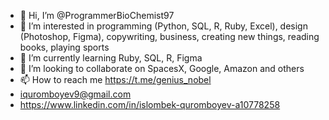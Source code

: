 - 👋 Hi, I’m @ProgrammerBioChemist97
- 👀 I’m interested in programming (Python, SQL, R, Ruby, Excel), design (Photoshop, Figma), copywriting, business, creating new things, reading books, playing sports
- 🌱 I’m currently learning Ruby, SQL, R, Figma
- 💞️ I’m looking to collaborate on SpacesX, Google, Amazon and others
- 📫 How to reach me https://t.me/genius_nobel
- iquromboyev9@gmail.com
- https://www.linkedin.com/in/islombek-quromboyev-a10778258

<!---
ProgrammerBioChemist97/ProgrammerBioChemist97 is a ✨ special ✨ repository because its `README.md` (this file) appears on your GitHub profile.
You can click the Preview link to take a look at your changes.
--->
